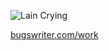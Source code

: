 ![Lain Crying](https://media.tenor.com/oa-uWuwCjrgAAAAm/lain-serial-experiments-lain.webp)

[bugswriter.com/work](https://bugswriter.com/work)
